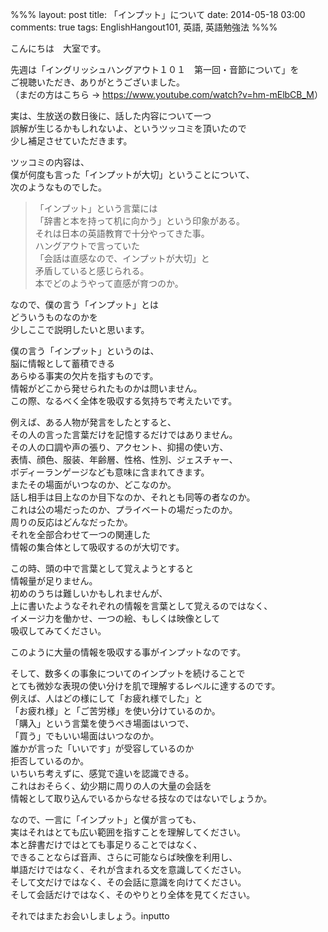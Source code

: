 %%%
layout: post
title: 「インプット」について
date: 2014-05-18 03:00
comments: true
tags: EnglishHangout101, 英語, 英語勉強法
%%%

こんにちは　大室です。

先週は「イングリッシュハングアウト１０１　第一回・音節について」を<br />
ご視聴いただき、ありがとうございました。<br />
（まだの方はこちら &rarr; <a href="https://www.youtube.com/watch?v=hm-mElbCB_M" target="_blank">https://www.youtube.com/watch?v=hm-mElbCB_M</a>）

実は、生放送の数日後に、話した内容について一つ<br />
誤解が生じるかもしれないよ、というツッコミを頂いたので<br />
少し補足させていただきます。

ツッコミの内容は、<br />
僕が何度も言った「インプットが大切」ということについて、<br />
次のようなものでした。

> 「インプット」という言葉には<br />
> 「辞書と本を持って机に向かう」という印象がある。<br />
> それは日本の英語教育で十分やってきた事。<br />
> ハングアウトで言っていた<br />
> 「会話は直感なので、インプットが大切」と<br />
> 矛盾していると感じられる。<br />
> 本でどのようやって直感が育つのか。<br />

なので、僕の言う「インプット」とは<br />
どういうものなのかを<br />
少しここで説明したいと思います。

僕の言う「インプット」というのは、<br />
脳に情報として蓄積できる<br />
あらゆる事実の欠片を指すものです。<br />
情報がどこから発せられたものかは問いません。<br />
この際、なるべく全体を吸収する気持ちで考えたいです。

例えば、ある人物が発言をしたとすると、<br />
その人の言った言葉だけを記憶するだけではありません。<br />
その人の口調や声の張り、アクセント、抑揚の使い方、<br />
表情、顔色、服装、年齢層、性格、性別、ジェスチャー、<br />
ボディーランゲージなども意味に含まれてきます。<br />
またその場面がいつなのか、どこなのか。<br />
話し相手は目上なのか目下なのか、それとも同等の者なのか。<br />
これは公の場だったのか、プライベートの場だったのか。<br />
周りの反応はどんなだったか。<br />
それを全部合わせて一つの関連した<br />
情報の集合体として吸収するのが大切です。

この時、頭の中で言葉として覚えようとすると<br />
情報量が足りません。<br />
初めのうちは難しいかもしれませんが、<br />
上に書いたようなそれぞれの情報を言葉として覚えるのではなく、<br />
イメージ力を働かせ、一つの絵、もしくは映像として<br />
吸収してみてください。

このように大量の情報を吸収する事がインプットなのです。

そして、数多くの事象についてのインプットを続けることで<br />
とても微妙な表現の使い分けを肌で理解するレベルに達するのです。<br />
例えば、人はどの様にして「お疲れ様でした」と<br />
「お疲れ様」と「ご苦労様」を使い分けているのか。<br />
「購入」という言葉を使うべき場面はいつで、<br />
「買う」でもいい場面はいつなのか。<br />
誰かが言った「いいです」が受容しているのか<br />
拒否しているのか。<br />
いちいち考えずに、感覚で違いを認識できる。<br />
これはおそらく、幼少期に周りの人の大量の会話を<br />
情報として取り込んでいるからなせる技なのではないでしょうか。

なので、一言に「インプット」と僕が言っても、<br />
実はそれはとても広い範囲を指すことを理解してください。<br />
本と辞書だけではとても事足りることではなく、<br />
できることならば音声、さらに可能ならば映像を利用し、<br />
単語だけではなく、それが含まれる文を意識してください。<br />
そして文だけではなく、その会話に意識を向けてください。<br />
そして会話だけではなく、そのやりとり全体を見てください。

それではまたお会いしましょう。inputto

